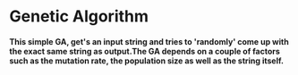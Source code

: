# Genetic Algorithm


#### This simple GA, get's an input  string and tries to 'randomly' come up with the exact same  string as output.The GA depends on a couple of factors such as the mutation rate, the population size as well as the string itself.
